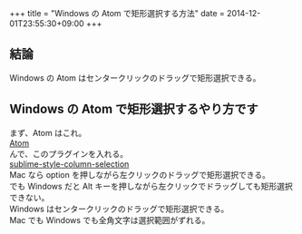 +++
title = "Windows の Atom で矩形選択する方法"
date = 2014-12-01T23:55:30+09:00
+++

## 結論

Windows の Atom はセンタークリックのドラッグで矩形選択できる。

## Windows の Atom で矩形選択するやり方です

まず、Atom はこれ。  
[Atom](https://atom.io/)  
んで、このプラグインを入れる。  
[sublime-style-column-selection](https://atom.io/packages/sublime-style-column-selection)  
Mac なら option を押しながら左クリックのドラッグで矩形選択できる。  
でも Windows だと Alt キーを押しながら左クリックでドラッグしても矩形選択できない。  
Windows はセンタークリックのドラッグで矩形選択できる。  
Mac でも Windows でも全角文字は選択範囲がずれる。
